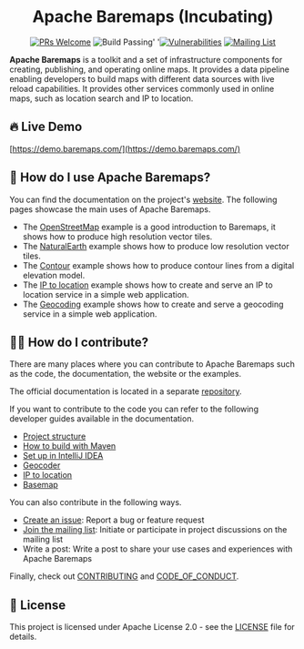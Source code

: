 <!--
Licensed to the Apache Software Foundation (ASF) under one or more
contributor license agreements.  See the NOTICE file distributed with
this work for additional information regarding copyright ownership.
The ASF licenses this file to you under the Apache License, Version 2.0
(the "License"); you may not use this file except in compliance with
the License.  You may obtain a copy of the License at

http://www.apache.org/licenses/LICENSE-2.0

Unless required by applicable law or agreed to in writing, software
distributed under the License is distributed on an "AS IS" BASIS,
WITHOUT WARRANTIES OR CONDITIONS OF ANY KIND, either express or implied.
See the License for the specific language governing permissions and
limitations under the License.
-->
<div align="center">

# Apache Baremaps (Incubating)

[![PRs Welcome](https://img.shields.io/badge/PRs-welcome-brightgreen.svg?style=flat&logo=github&color=2370ff&labelColor=454545)](http://makeapullrequest.com)
![Build Passing](https://github.com/baremaps/baremaps/actions/workflows/build.yml/badge.svg)'
'[![Vulnerabilities](https://sonarcloud.io/api/project_badges/measure?project=apache_baremaps&metric=vulnerabilities)](https://sonarcloud.io/project/overview?id=apache_baremaps)
[![Mailing List](https://img.shields.io/badge/Apache-dev_mailing_list-success.svg?logo=apache)](https://lists.apache.org/list.html?dev@baremaps.apache.org)

</div>

**Apache Baremaps** is a toolkit and a set of infrastructure components for creating, publishing, and operating online maps. It provides a data pipeline enabling developers to build maps with different data sources with live reload capabilities. It provides other services commonly used in online maps, such as location search and IP to location.

## 🔥 Live Demo

[https://demo.baremaps.com/](https://demo.baremaps.com/)

## 📖 How do I use Apache Baremaps?

You can find the documentation on the project's [website](https://baremaps.apache.org/). The following pages showcase the main uses of Apache Baremaps.

- The [OpenStreetMap](https://baremaps.apache.org/documentation/examples/import-osm-into-postgis) example is a good introduction to Baremaps, it shows how to produce high resolution vector tiles.
- The [NaturalEarth](https://baremaps.apache.org/documentation/examples/import-naturalearth-into-postgis) example shows how to produce low resolution vector tiles.
- The [Contour](https://baremaps.apache.org/documentation/examples/import-contour-into-postgis) example shows how to produce contour lines from a digital elevation model.
- The [IP to location](https://baremaps.apache.org/documentation/examples/ip-to-location) example shows how to create and serve an IP to location service in a simple web application.
- The [Geocoding](https://baremaps.apache.org/documentation/examples/geocoding) example shows how to create and serve a geocoding service in a simple web application.

## 👩‍💻 How do I contribute?

There are many places where you can contribute to Apache Baremaps such as the code, the documentation, the website or the examples.

The official documentation is located in a separate [repository](https://github.com/apache/incubator-baremaps-site).

If you want to contribute to the code you can refer to the following developer guides available in the documentation.

- [Project structure](https://baremaps.apache.org/documentation/developer-manual/project-structure)
- [How to build with Maven](https://baremaps.apache.org/documentation/developer-manual/how-to-build-with-maven)
- [Set up in IntelliJ IDEA](https://baremaps.apache.org/documentation/developer-manual/setup-in-intellij)
- [Geocoder](https://baremaps.apache.org/documentation/developer-manual/geocoder)
- [IP to location](https://baremaps.apache.org/documentation/developer-manual/ip-to-location)
- [Basemap](https://baremaps.apache.org/documentation/developer-manual/basemap)

You can also contribute in the following ways.

- [Create an issue](https://github.com/apache/incubator-baremaps/issues): Report a bug or feature request
- [Join the mailing list](https://lists.apache.org/list.html?dev@baremaps.apache.org): Initiate or participate in project discussions on the mailing list
- Write a post: Write a post to share your use cases and experiences with Apache Baremaps

Finally, check out [CONTRIBUTING](CONTRIBUTING.md) and [CODE_OF_CONDUCT](CODE_OF_CONDUCT.md).

## 📄 License

This project is licensed under Apache License 2.0 - see the [LICENSE](LICENSE) file for details.
